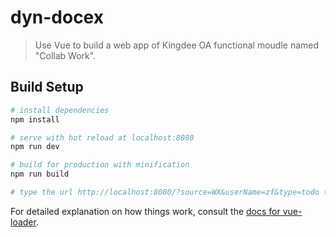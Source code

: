 # dyn-docex

> Use Vue to build a web app of Kingdee OA functional moudle named "Collab Work".

## Build Setup

``` bash
# install dependencies
npm install

# serve with hot reload at localhost:8080
npm run dev

# build for production with minification
npm run build

# type the url http://localhost:8080/?source=WX&userName=zf&type=todo to view the project
```


For detailed explanation on how things work, consult the [docs for vue-loader](http://vuejs.github.io/vue-loader).

